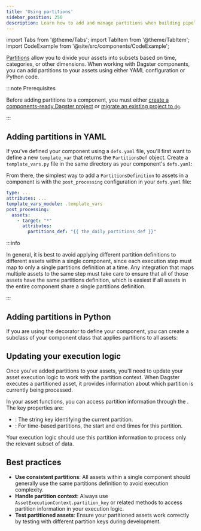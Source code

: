 ```yaml
---
title: 'Using partitions'
sidebar_position: 250
description: Learn how to add and manage partitions when building pipelines with Dagster components.
---
```


import Tabs from '@theme/Tabs';
import TabItem from '@theme/TabItem';
import CodeExample from '@site/src/components/CodeExample';

[Partitions](/guides/build/partitions-and-backfills/partitioning-assets) allow you to divide your assets into subsets based on time, categories, or other dimensions. When working with Dagster components, you can add partitions to your assets using either YAML configuration or Python code.

:::note Prerequisites

Before adding partitions to a component, you must either [create a components-ready Dagster project](/guides/build/projects/creating-a-new-project) or [migrate an existing project to `dg`](/guides/build/projects/moving-to-components/migrating-project).

:::

## Adding partitions in YAML

If you've defined your component using a `defs.yaml` file, you'll first want to define a new `template_var` that returns the `PartitionsDef` object. Create a `template_vars.py` file in the same directory as your component's `defs.yaml`:

<CodeExample
  path="docs_snippets/docs_snippets/guides/components/partitions/template_vars.py"
  title="template_vars.py"
  language="python"
/>

From there, the simplest way to add a `PartitionsDefinition` to assets in a component is with the `post_processing` configuration in your `defs.yaml` file:

```yaml
type: ...
attributes: ...
template_vars_module: .template_vars
post_processing:
  assets:
    - target: "*"
      attributes:
        partitions_def: "{{ the_daily_partitions_def }}"
```

:::info

In general, it is best to avoid applying different partition definitions to different assets within a single component, since each execution step must map to only a single partitions definition at a time. Any integration that maps multiple assets to the same step must take care to ensure that all of those assets have the same partitions definition, which is easiest if all assets in the entire component share a single partitions definition.

:::

## Adding partitions in Python

If you are using the <PyObject section="components" module="dagster" object="component_instance" decorator /> decorator to define your component, you can create a subclass of your component class that applies partitions to all assets:

<CodeExample
  path="docs_snippets/docs_snippets/guides/components/partitions/python_partitions.py"
  title="Adding partitions with Python"
  language="python"
/>

## Updating your execution logic

Once you've added partitions to your assets, you'll need to update your asset execution logic to work with the partition context. When Dagster executes a partitioned asset, it provides information about which partition is currently being processed.

In your asset functions, you can access partition information through the <PyObject section="execution" module="dagster" object="AssetExecutionContext" />. The key properties are:
- <PyObject section="execution" module="dagster" object="AssetExecutionContext.partition_key" displayText="partition_key" />: The string key identifying the current partition.
- <PyObject section="execution" module="dagster" object="AssetExecutionContext.partition_time_window" displayText="partition_time_window" />: For time-based partitions, the start and end times for this partition.

Your execution logic should use this partition information to process only the relevant subset of data.

<CodeExample
  path="docs_snippets/docs_snippets/guides/components/partitions/partitioned_execution.py"
  title="Partitioned execution example"
  language="python"
/>

## Best practices

- **Use consistent partitions**: All assets within a single component should generally use the same partitions definition to avoid execution complexity.
- **Handle partition context**: Always use `AssetExecutionContext.partition_key` or related methods to access partition information in your execution logic.
- **Test partitioned assets**: Ensure your partitioned assets work correctly by testing with different partition keys during development.